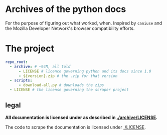 # Archives of the python docs

For the purpose of figuring out what worked, when. Inspired by `caniuse` and the Mozilla Developer Network's browser compatibility efforts.

# The project

```yaml
repo_root:
  - archive: # ~94M, all told
      - LICENSE # licence governing python and its docs since 1.0
      - ${version}.zip # the .zip for that version
  - scripts:
      - download-all.py # downloads the zips
  - LICENSE # the license governing the scraper project
```

## legal

**All documentation is licensed under as described in [./archive/LICENSE](./archive/LICENSE).**

The code to scrape the documentation is licensed under [./LICENSE](./LICENSE).

